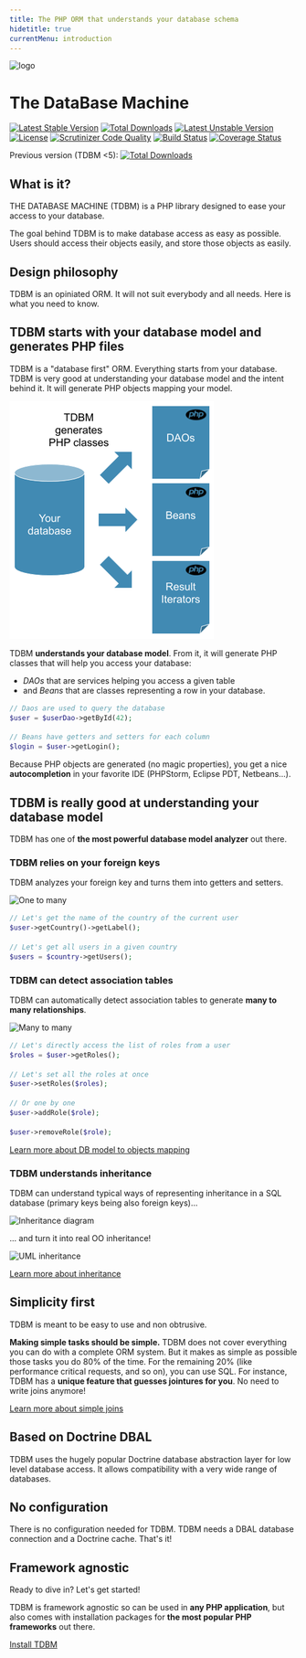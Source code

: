 ```yaml
---
title: The PHP ORM that understands your database schema
hidetitle: true
currentMenu: introduction
---
```


<div class="text-center">
<img src="doc/images/logo_full.png" alt="logo" />
</div>

<h1>The DataBase Machine</h1>

[![Latest Stable Version](https://poser.pugx.org/thecodingmachine/tdbm/v/stable)](https://packagist.org/packages/thecodingmachine/tdbm)
[![Total Downloads](https://poser.pugx.org/thecodingmachine/tdbm/downloads)](https://packagist.org/packages/thecodingmachine/tdbm)
[![Latest Unstable Version](https://poser.pugx.org/thecodingmachine/tdbm/v/unstable)](https://packagist.org/packages/thecodingmachine/tdbm)
[![License](https://poser.pugx.org/thecodingmachine/tdbm/license)](https://packagist.org/packages/thecodingmachine/tdbm)
[![Scrutinizer Code Quality](https://scrutinizer-ci.com/g/thecodingmachine/tdbm/badges/quality-score.png?b=master)](https://scrutinizer-ci.com/g/thecodingmachine/tdbm/?branch=master)
[![Build Status](https://travis-ci.org/thecodingmachine/tdbm.svg?branch=master)](https://travis-ci.org/thecodingmachine/tdbm)
[![Coverage Status](https://coveralls.io/repos/thecodingmachine/tdbm/badge.svg?branch=master&service=github)](https://coveralls.io/github/thecodingmachine/tdbm?branch=master)

Previous version (TDBM <5):
[![Total Downloads](https://poser.pugx.org/mouf/database.tdbm/downloads)](https://packagist.org/packages/mouf/database.tdbm)


What is it?
-----------

THE DATABASE MACHINE (TDBM) is a PHP library designed to ease your access to your database.

The goal behind TDBM is to make database access as easy as possible. Users should access their objects easily, and store those objects as easily.

Design philosophy
-----------------

TDBM is an opiniated ORM. It will not suit everybody and all needs. Here is what you need to know.

## TDBM starts with your database model and generates PHP files

TDBM is a "database first" ORM. Everything starts from your database. TDBM is very good at understanding your database model and the intent behind it. It will generate PHP objects mapping your model.

![TDBM generates your PHP classes](doc/images/tdbm_generates_php_classes.png)

TDBM **understands your database model**. From it, it will generate PHP classes that will help you access your database:
 
 - *DAOs* that are services helping you access a given table
 - and *Beans* that are classes representing a row in your database.

```php
// Daos are used to query the database
$user = $userDao->getById(42);

// Beans have getters and setters for each column
$login = $user->getLogin();
```

Because PHP objects are generated (no magic properties), you get a nice **autocompletion** in your favorite IDE (PHPStorm, Eclipse PDT, Netbeans...).

## TDBM is really good at understanding your database model

TDBM has one of **the most powerful database model analyzer** out there.

### TDBM relies on your foreign keys

TDBM analyzes your foreign key and turns them into getters and setters.

![One to many](doc/images/users_countries.png)

```php
// Let's get the name of the country of the current user
$user->getCountry()->getLabel();

// Let's get all users in a given country
$users = $country->getUsers();
```

### TDBM can detect association tables

TDBM can automatically detect association tables to generate **many to many relationships**.

![Many to many](doc/images/many_to_many.png)

```php
// Let's directly access the list of roles from a user
$roles = $user->getRoles();

// Let's set all the roles at once
$user->setRoles($roles);

// Or one by one
$user->addRole($role);

$user->removeRole($role);
```

<div class="row">
    <div class="col-xs-12 col-sm-6 col-sm-offset-3">
        <a href="doc/quickstart.html#navigating-the-object-model" class="btn btn-primary btn-large btn-block">Learn more about DB model to objects mapping</a>
    </div>
</div>

### TDBM understands inheritance

TDBM can understand typical ways of representing inheritance in a SQL database (primary keys being also foreign keys)...

![Inheritance diagram](doc/images/hierarchy.png)

... and turn it into real OO inheritance!

![UML inheritance](doc/images/uml_inheritance.png)

<div class="row">
    <div class="col-xs-12 col-sm-6 col-sm-offset-3">
        <a href="doc/modeling_inheritance.html" class="btn btn-primary btn-large btn-block">Learn more about inheritance</a>
    </div>
</div>

## Simplicity first

TDBM is meant to be easy to use and non obtrusive.

**Making simple tasks should be simple.** TDBM does not cover everything you can do with a complete ORM system. 
But it makes as simple as possible those tasks you do 80% of the time. For the remaining 20% (like performance critical requests, and so on), you can use SQL.
For instance, TDBM has a **unique feature that guesses jointures for you**. No need to write joins anymore!

<div class="row">
    <div class="col-xs-12 col-sm-6 col-sm-offset-3">
        <a href="doc/quickstart.html#joins-ans-filters" class="btn btn-primary btn-large btn-block">Learn more about simple joins</a>
    </div>
</div>

## Based on Doctrine DBAL

TDBM uses the hugely popular Doctrine database abstraction layer for low level database access. It allows compatibility with a very wide range of databases.

## No configuration

There is no configuration needed for TDBM. TDBM needs a DBAL database connection and a Doctrine cache. That's it!

## Framework agnostic

Ready to dive in? Let's get started!

TDBM is framework agnostic so can be used in **any PHP application**, but also comes with installation packages for **the most popular PHP frameworks** out there.

<div class="row">
    <div class="col-xs-12 col-sm-6 col-sm-offset-3">
        <a href="doc/install.html" class="btn btn-primary btn-large btn-block">Install TDBM</a>
    </div>
</div>

